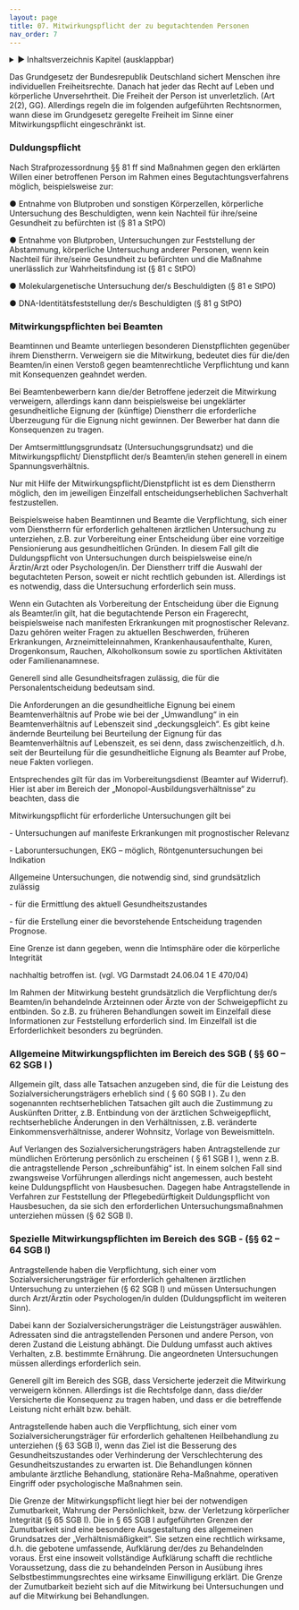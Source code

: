 ```yaml
---
layout: page
title: 07. Mitwirkungspflicht der zu begutachtenden Personen
nav_order: 7
---
```

 
<details markdown="block"> 
  <summary> 
      &#9658; Inhaltsverzeichnis Kapitel (ausklappbar) 
  </summary>
 
1. TOC
{:toc}
 </details>
 
   <p></p>
 
 
Das Grundgesetz der Bundesrepublik Deutschland sichert Menschen ihre
individuellen Freiheitsrechte. Danach hat jeder das Recht auf Leben und
körperliche Unversehrtheit. Die Freiheit der Person ist unverletzlich.
(Art 2(2), GG). Allerdings regeln die im folgenden aufgeführten
Rechtsnormen, wann diese im Grundgesetz geregelte Freiheit im Sinne
einer Mitwirkungspflicht eingeschränkt ist.

### Duldungspflicht

Nach Strafprozessordnung §§ 81 ff sind Maßnahmen gegen den erklärten
Willen einer betroffenen Person im Rahmen eines Begutachtungsverfahrens
möglich, beispielsweise zur:

● Entnahme von Blutproben und sonstigen Körperzellen, körperliche
Untersuchung des Beschuldigten, wenn kein Nachteil für ihre/seine
Gesundheit zu befürchten ist (§ 81 a StPO)

● Entnahme von Blutproben, Untersuchungen zur Feststellung der
Abstammung, körperliche Untersuchung anderer Personen, wenn kein
Nachteil für ihre/seine Gesundheit zu befürchten und die Maßnahme
unerlässlich zur Wahrheitsfindung ist (§ 81 c StPO)

● Molekulargenetische Untersuchung der/s Beschuldigten (§ 81 e StPO)

● DNA-Identitätsfeststellung der/s Beschuldigten (§ 81 g StPO)

### Mitwirkungspflichten bei Beamten

Beamtinnen und Beamte unterliegen besonderen Dienstpflichten gegenüber
ihrem Dienstherrn. Verweigern sie die Mitwirkung, bedeutet dies für
die/den Beamten/in einen Verstoß gegen beamtenrechtliche Verpflichtung
und kann mit Konsequenzen geahndet werden.

Bei Beamtenbewerbern kann die/der Betroffene jederzeit die Mitwirkung
verweigern, allerdings kann dann beispielsweise bei ungeklärter
gesundheitliche Eignung der (künftige) Dienstherr die erforderliche
Überzeugung für die Eignung nicht gewinnen. Der Bewerber hat dann die
Konsequenzen zu tragen.

Der Amtsermittlungsgrundsatz (Untersuchungsgrundsatz) und die
Mitwirkungspflicht/ Dienstpflicht der/s Beamten/in stehen generell in
einem Spannungsverhältnis.

Nur mit Hilfe der Mitwirkungspflicht/Dienstpflicht ist es dem
Dienstherrn möglich, den im jeweiligen Einzelfall
entscheidungserheblichen Sachverhalt festzustellen.

Beispielsweise haben Beamtinnen und Beamte die Verpflichtung, sich einer
vom Dienstherrn für erforderlich gehaltenen ärztlichen Untersuchung zu
unterziehen, z.B. zur Vorbereitung einer Entscheidung über eine
vorzeitige Pensionierung aus gesundheitlichen Gründen. In diesem Fall
gilt die Duldungspflicht von Untersuchungen durch beispielsweise eine/n
Ärztin/Arzt oder Psychologen/in. Der Dienstherr triff die Auswahl der
begutachteten Person, soweit er nicht rechtlich gebunden ist. Allerdings
ist es notwendig, dass die Untersuchung erforderlich sein muss.

Wenn ein Gutachten als Vorbereitung der Entscheidung über die Eignung
als Beamter/in gilt, hat die begutachtende Person ein Fragerecht,
beispielsweise nach manifesten Erkrankungen mit prognostischer Relevanz.
Dazu gehören weiter Fragen zu aktuellen Beschwerden, früheren
Erkrankungen, Arzneimitteleinnahmen, Krankenhausaufenthalte, Kuren,
Drogenkonsum, Rauchen, Alkoholkonsum sowie zu sportlichen Aktivitäten
oder Familienanamnese.

Generell sind alle Gesundheitsfragen zulässig, die für die
Personalentscheidung bedeutsam sind.

Die Anforderungen an die gesundheitliche Eignung bei einem
Beamtenverhältnis auf Probe wie bei der „Umwandlung“ in ein
Beamtenverhältnis auf Lebenszeit sind „deckungsgleich“. Es gibt keine
ändernde Beurteilung bei Beurteilung der Eignung für das
Beamtenverhältnis auf Lebenszeit, es sei denn, dass zwischenzeitlich,
d.h. seit der Beurteilung für die gesundheitliche Eignung als Beamter
auf Probe, neue Fakten vorliegen.

Entsprechendes gilt für das im Vorbereitungsdienst (Beamter auf
Widerruf). Hier ist aber im Bereich der
„Monopol-Ausbildungsverhältnisse“ zu beachten, dass die

Mitwirkungspflicht für erforderliche Untersuchungen gilt bei

\- Untersuchungen auf manifeste Erkrankungen mit prognostischer Relevanz

\- Laboruntersuchungen, EKG – möglich, Röntgenuntersuchungen bei
Indikation

Allgemeine Untersuchungen, die notwendig sind, sind grundsätzlich
zulässig

\- für die Ermittlung des aktuell Gesundheitszustandes

\- für die Erstellung einer die bevorstehende Entscheidung tragenden
Prognose.

Eine Grenze ist dann gegeben, wenn die Intimsphäre oder die körperliche
Integrität

nachhaltig betroffen ist. (vgl. VG Darmstadt 24.06.04 1 E 470/04)

Im Rahmen der Mitwirkung besteht grundsätzlich die Verpflichtung der/s
Beamten/in behandelnde Ärzteinnen oder Ärzte von der Schweigepflicht zu
entbinden. So z.B. zu früheren Behandlungen soweit im Einzelfall diese
Informationen zur Feststellung erforderlich sind. Im Einzelfall ist die
Erforderlichkeit besonders zu
begründen.

### Allgemeine Mitwirkungspflichten im Bereich des SGB ( §§ 60 – 62 SGB I )

Allgemein gilt, dass alle Tatsachen anzugeben sind, die für die Leistung
des Sozialversicherungsträgers erheblich sind ( § 60 SGB I ). Zu den
sogenannten rechtserheblichen Tatsachen gilt auch die Zustimmung zu
Auskünften Dritter, z.B. Entbindung von der ärztlichen Schweigepflicht,
rechtserhebliche Änderungen in den Verhältnissen, z.B. veränderte
Einkommensverhältnisse, anderer Wohnsitz, Vorlage von Beweismitteln.

Auf Verlangen des Sozialversicherungsträgers haben Antragstellende zur
mündlichen Erörterung persönlich zu erscheinen ( § 61 SGB I ), wenn
z.B. die antragstellende Person „schreibunfähig“ ist. In einem solchen
Fall sind zwangsweise Vorführungen allerdings nicht angemessen, auch
besteht keine Duldungspflicht von Hausbesuchen. Dagegen habe
Antragstellende in Verfahren zur Feststellung der Pflegebedürftigkeit
Duldungspflicht von Hausbesuchen, da sie sich den erforderlichen
Untersuchungsmaßnahmen unterziehen müssen (§ 62 SGB
I).

### Spezielle Mitwirkungspflichten im Bereich des SGB - (§§ 62 – 64 SGB I)

Antragstellende haben die Verpflichtung, sich einer vom
Sozialversicherungsträger für erforderlich gehaltenen ärztlichen
Untersuchung zu unterziehen (§ 62 SGB I) und müssen Untersuchungen durch
Arzt/Ärztin oder Psychologen/in dulden (Duldungspflicht im weiteren
Sinn).

Dabei kann der Sozialversicherungsträger die Leistungsträger auswählen.
Adressaten sind die antragstellenden Personen und andere Person, von
deren Zustand die Leistung abhängt. Die Duldung umfasst auch aktives
Verhalten, z.B. bestimmte Ernährung. Die angeordneten Untersuchungen
müssen allerdings erforderlich sein.

Generell gilt im Bereich des SGB, dass Versicherte jederzeit die
Mitwirkung verweigern können. Allerdings ist die Rechtsfolge dann, dass
die/der Versicherte die Konsequenz zu tragen haben, und dass er die
betreffende Leistung nicht erhält bzw. behält.

Antragstellende haben auch die Verpflichtung, sich einer vom
Sozialversicherungsträger für erforderlich gehaltenen Heilbehandlung zu
unterziehen (§ 63 SGB I), wenn das Ziel ist die Besserung des
Gesundheitszustandes oder Verhinderung der Verschlechterung des
Gesundheitszustandes zu erwarten ist. Die Behandlungen können ambulante
ärztliche Behandlung, stationäre Reha-Maßnahme, operativen Eingriff
oder psychologische Maßnahmen sein.

Die Grenze der Mitwirkungspflicht liegt hier bei der notwendigen
Zumutbarkeit, Wahrung der Persönlichkeit, bzw. der Verletzung
körperlicher Integrität (§ 65 SGB I). Die in § 65 SGB I aufgeführten
Grenzen der Zumutbarkeit sind eine besondere Ausgestaltung des
allgemeinen Grundsatzes der „Verhältnismäßigkeit“. Sie setzen eine
rechtlich wirksame, d.h. die gebotene umfassende, Aufklärung der/des zu
Behandelnden voraus. Erst eine insoweit vollständige Aufklärung schafft
die rechtliche Voraussetzung, dass die zu behandelnden Person in
Ausübung ihres Selbstbestimmungsrechtes eine wirksame Einwilligung
erklärt. Die Grenze der Zumutbarkeit bezieht sich auf die Mitwirkung
bei Untersuchungen und auf die Mitwirkung bei Behandlungen.

<div class="section fnlist" data-role="doc-footnotes">

</div>
